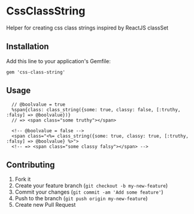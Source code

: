 # CssClassString

Helper for creating css class strings inspired by ReactJS classSet

## Installation

Add this line to your application's Gemfile:

    gem 'css-class-string'

## Usage

```haml
  // @boolvalue = true
  %span{class: class_string({some: true, classy: false, [:truthy, :falsy] => @boolvalue})}
  // => <span class="some truthy"></span>
```

```html+erb
  <!-- @boolvalue = false -->
  <span class="<%= class_string({some: true, classy: true, [:truthy, :falsy] => @boolvalue} %>">
  <!-- => <span class="some classy falsy"></span> -->
```

## Contributing

1. Fork it
2. Create your feature branch (`git checkout -b my-new-feature`)
3. Commit your changes (`git commit -am 'Add some feature'`)
4. Push to the branch (`git push origin my-new-feature`)
5. Create new Pull Request
